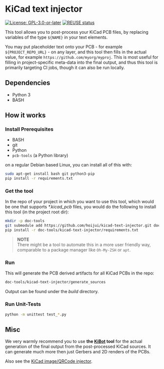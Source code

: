 <!--
SPDX-FileCopyrightText: 2021 Robin Vobruba <hoijui.quaero@gmail.com>

SPDX-License-Identifier: CC0-1.0
-->

# KiCad text injector

[![License: GPL-3.0-or-later](
    https://img.shields.io/badge/License-GPL%203.0+-blue.svg)](
    https://www.gnu.org/licenses/gpl-3.0.html)
[![REUSE status](
    https://api.reuse.software/badge/github.com/hoijui/kicad-text-injector)](
    https://api.reuse.software/info/github.com/hoijui/kicad-text-injector)

This tool allows you to post-process your KiCad PCB files,
by replacing variables of the type `${NAME}` in your text elements.

You may put placeholder text onto your PCB -
for example `${PROJECT_REPO_URL}` -
on any layer, and this tool then fills in the actual value,
for example `https://github.com/myorg/myproj`.
This is most useful for filling in project-specific meta-data into the final output,
and thus this tool is primarily targeting CI jobs,
though it can also be run locally.

## Dependencies

* Python 3
* BASH

## How it works

### Install Prerequisites

* BASH
* git
* Python
* `pcb-tools` (a Python library)

on a regular Debian based Linux,
you can install all of this with:

```bash
sudo apt-get install bash git python3-pip
pip install -r requirements.txt
```

### Get the tool

In the repo of your project in which you want to use this tool,
which would be one that supports *\*.kicad_pcb* files,
you would do the following to install this tool (in the project root dir):

```bash
mkdir -p doc-tools
git submodule add https://github.com/hoijui/kicad-text-injector.git doc-tools/kicad-text-injector
pip install -r doc-tools/kicad-text-injector/requirements.txt
```

> **NOTE**\
> There might be a tool to automate this in a more user friendly way,
> comparable to a package manager like `Oh-My-ZSH` or `apt`.

### Run

This will generate the PCB derived artifacts for all KiCad PCBs in the repo:

```bash
doc-tools/kicad-text-injector/generate_sources
```

Output can be found under the *build* directory.

### Run Unit-Tests

```bash
python -m unittest test_*.py
```

## Misc

We very warmly recommend you to use
**the [KiBot](https://github.com/INTI-CMNB/KiBot) tool**
for the actual generation of the final output
from the post-processed KiCad sources.
It can generate much more then just Gerbers
and 2D renders of the PCBs.

Also see the [KiCad image/QRCode injector](
https://github.com/hoijui/kicad-image-injector).

